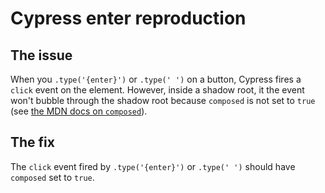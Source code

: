 # Cypress enter reproduction

## The issue
When you `.type('{enter}')` or `.type(' ')` on a button, Cypress fires a `click` event on the element.  However, inside a shadow root, it the event won't bubble through the shadow root because `composed` is not set to `true` (see [the MDN docs on `composed`](https://developer.mozilla.org/en-US/docs/Web/API/Event/composed)).

## The fix
The `click` event fired by `.type('{enter}')` or `.type(' ')` should have `composed` set to `true`.
